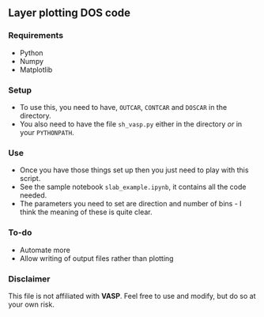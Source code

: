 ## Layer plotting DOS code

### Requirements
* Python
* Numpy
* Matplotlib

### Setup
* To use this, you need to have, `OUTCAR`, `CONTCAR` and `DOSCAR` in the directory.
* You also need to have the file `sh_vasp.py` either in the directory *or* in your `PYTHONPATH`.

### Use
* Once you have those things set up then you just need to play with this script.
* See the sample notebook `slab_example.ipynb`, it contains all the code needed.
* The parameters you need to set are direction and number of bins - I think the meaning of these is quite clear.

### To-do

* Automate more
* Allow writing of output files rather than plotting

### Disclaimer
This file is not affiliated with **VASP**. Feel free to use and modify, but do so at your own risk.
